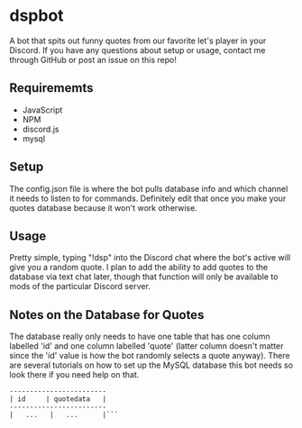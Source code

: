 # dspbot

A bot that spits out funny quotes from our favorite let's player in your Discord. If you have any questions about setup or usage, contact me through GitHub or post an issue on this repo!

## Requirememts

* JavaScript
* NPM
* discord.js
* mysql

## Setup
The config.json file is where the bot pulls database info and which channel it needs to listen to for commands. Definitely edit that once you make your quotes database because it won't work otherwise.

## Usage

Pretty simple, typing "!dsp" into the Discord chat where the bot's active will give you a random quote. I plan to add the ability to add quotes to the database via text chat later, though that function will only be available to mods of the particular Discord server.


## Notes on the Database for Quotes

The database really only needs to have one table that has one column labelled 'id' and one column labelled 'quote' (latter column doesn't matter since the 'id' value is how the bot randomly selects a quote anyway). There are several tutorials on how to set up the MySQL database this bot needs so look there if you need help on that.

``` Table Setup for Quotes:
------------------------
| id     | quotedata   |
------------------------
|   ...   |   ...      |```
